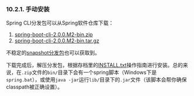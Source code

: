 ### 10.2.1. 手动安装

Spring CLI分发包可以从Spring软件仓库下载：

1. [spring-boot-cli-2.0.0.M2-bin.zip](http://repo.spring.io/snapshot/org/springframework/boot/spring-boot-cli/2.0.0.M2/spring-boot-cli-2.0.0.M2-bin.zip)
2. [spring-boot-cli-2.0.0.M2-bin.tar.gz](http://repo.spring.io/snapshot/org/springframework/boot/spring-boot-cli/2.0.0.M2/spring-boot-cli-2.0.0.M2-bin.tar.gz)

不稳定的[snapshot分发包](http://repo.spring.io/snapshot/org/springframework/boot/spring-boot-cli/)也可以获取到。

下载完成后，解压分发包，根据存档里的[INSTALL.txt](http://raw.github.com/spring-projects/spring-boot/master/spring-boot-cli/src/main/content/INSTALL.txt)操作指南进行安装。总的来说，在`.zip`文件的`bin/`目录下会有一个spring脚本（Windows下是`spring.bat`），或使用`java -jar`运行`lib/`目录下的`.jar`文件（该脚本会帮你确保classpath被正确设置）。
